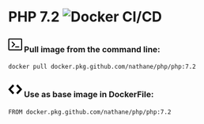 # PHP 7.2 ![Docker CI/CD](https://github.com/nathane/php/workflows/Docker%20CI/CD/badge.svg?branch=7.2)

### ![Terminal](icons/terminal.svg) Pull image from the command line:

```
docker pull docker.pkg.github.com/nathane/php/php:7.2
```

### ![Code](icons/code.svg) Use as base image in DockerFile:

```
FROM docker.pkg.github.com/nathane/php/php:7.2
```
